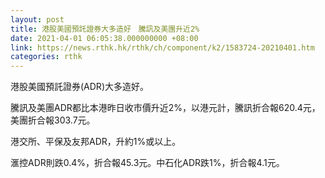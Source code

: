 ```yaml
---
layout: post
title: 港股美國預託證券大多造好　騰訊及美團升近2%
date: 2021-04-01 06:05:38.000000000 +08:00
link: https://news.rthk.hk/rthk/ch/component/k2/1583724-20210401.htm
categories: rthk
---
```


港股美國預託證券(ADR)大多造好。

騰訊及美團ADR都比本港昨日收市價升近2%，以港元計，騰訊折合報620.4元，美團折合報303.7元。

港交所、平保及友邦ADR，升約1%或以上。

滙控ADR則跌0.4%，折合報45.3元。中石化ADR跌1%，折合報4.1元。
